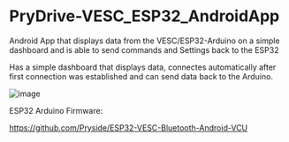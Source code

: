 # PryDrive-VESC_ESP32_AndroidApp
Android App that displays data from the VESC/ESP32-Arduino on a simple dashboard and is able to send commands and Settings back to the ESP32

Has a simple dashboard that displays data, connectes automatically after first connection was established and can send data back to the Arduino.

![image](https://user-images.githubusercontent.com/31861192/169309135-17feedfb-0193-4ba9-9969-3f4cb759aabd.png)



ESP32 Arduino Firmware:

https://github.com/Pryside/ESP32-VESC-Bluetooth-Android-VCU
